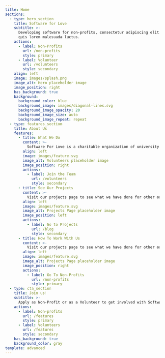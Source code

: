 ```yaml
---
title: Home
sections:
  - type: hero_section
    title: Software for Love
    subtitle: >-
      Developing software for non-profits, consectetur adipiscing elit. Nullam a metus
      quis lorem malesuada luctus.
    actions:
      - label: Non-Profits
        url: /non-profits
        style: primary
      - label: Volunteer
        url: /volunteers
        style: secondary
    align: left
    image: images/splash.png
    image_alt: Hero placeholder image
    image_position: right
    has_background: true
    background:
      background_color: blue
      background_image: images/diagonal-lines.svg
      background_image_opacity: 20
      background_image_size: auto
      background_image_repeat: repeat
  - type: features_section
    title: About Us
    features:
      - title: What We Do
        content: >-
          Software For Love is a charitable organization of university students striving to give back to our community using software.
        align: left
        image: images/feature.svg
        image_alt: Volunteers placeholder image
        image_position: right
        actions:
          - label: Join the Team
            url: /volunteers
            style: secondary
      - title: See Our Projects
        content: >-
          Visit our projects page to see what we have done for other organizations.
        align: left
        image: images/feature.svg
        image_alt: Projects Page placeholder image
        image_position: left
        actions:
          - label: Go to Projects
            url: /blog
            style: secondary
      - title: How To Work With Us
        content: >-
          Visit our projects page to see what we have done for other organizations.
        align: left
        image: images/feature.svg
        image_alt: Projects Page placeholder image
        image_position: right
        actions:
          - label: Go To Non-Profits
            url: /non-profits
            style: primary
  - type: cta_section
    title: Join us!
    subtitle: >-
      Apply as Non-Profit or as a Volunteer to get involved with Software for Love
    actions:
      - label: Non-profits
        url: /features
        style: primary
      - label: Volunteers
        url: /features
        style: secondary
    has_background: true
    background_color: gray
template: advanced
---
```

